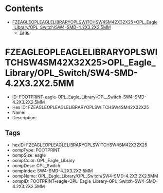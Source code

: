 



Contents
========

* [FZEAGLEOPLEAGLELIBRARYOPLSWITCHSW4SM42X32X25>OPL_Eagle_Library/OPL_Switch/SW4-SMD-4.2X3.2X2.5MM](#fzeagleopleaglelibraryoplswitchsw4sm42x32x25opl_eagle_libraryopl_switchsw4-smd-42x32x25mm)
	* [Tags](#tags)

# FZEAGLEOPLEAGLELIBRARYOPLSWITCHSW4SM42X32X25>OPL_Eagle_Library/OPL_Switch/SW4-SMD-4.2X3.2X2.5MM

- ID: FOOTPRINT-eagle-OPL_Eagle_Library-OPL_Switch-SW4-SMD-4.2X3.2X2.5MM
- Hex ID: FZEAGLEOPLEAGLELIBRARYOPLSWITCHSW4SM42X32X25
- Name: 
- Description: 

## Tags

- hexID: FZEAGLEOPLEAGLELIBRARYOPLSWITCHSW4SM42X32X25
- oompType: FOOTPRINT
- oompSize: eagle
- oompColor: OPL_Eagle_Library
- oompDesc: OPL_Switch
- oompIndex: SW4-SMD-4.2X3.2X2.5MM
- oompName: OPL_Eagle_Library/OPL_Switch/SW4-SMD-4.2X3.2X2.5MM
- oompID: FOOTPRINT-eagle-OPL_Eagle_Library-OPL_Switch-SW4-SMD-4.2X3.2X2.5MM
